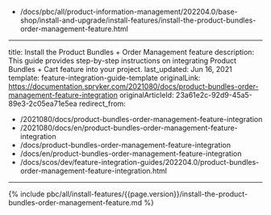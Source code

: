   - /docs/pbc/all/product-information-management/202204.0/base-shop/install-and-upgrade/install-features/install-the-product-bundles-order-management-feature.html
---
title: Install the Product Bundles + Order Management feature
description: This guide provides step-by-step instructions on integrating Product Bundles + Cart feature into your project.
last_updated: Jun 16, 2021
template: feature-integration-guide-template
originalLink: https://documentation.spryker.com/2021080/docs/product-bundles-order-management-feature-integration
originalArticleId: 23a61e2c-92d9-45a5-89e3-2c05ea71e5ea
redirect_from:
  - /2021080/docs/product-bundles-order-management-feature-integration
  - /2021080/docs/en/product-bundles-order-management-feature-integration
  - /docs/product-bundles-order-management-feature-integration
  - /docs/en/product-bundles-order-management-feature-integration
  - /docs/scos/dev/feature-integration-guides/202204.0/product-bundles-order-management-feature-integration.html
---

{% include pbc/all/install-features/{{page.version}}/install-the-product-bundles-order-management-feature.md %} <!-- To edit, see /_includes/pbc/all/install-features/202204.0/install-the-product-bundles-order-management-feature.md -->
